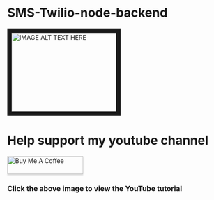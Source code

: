 # SMS-Twilio-node-backend

<a href="http://www.youtube.com/watch?feature=player_embedded&v=U-aeKXXWoujo8
" target="_blank"><img src="http://img.youtube.com/vi/U-aeKXXWoujo8/0.jpg" 
alt="IMAGE ALT TEXT HERE" width="240" height="180" border="10" /></a>

# Help support my youtube channel

<a href="https://www.buymeacoffee.com/tommykelly100" target="_blank"><img src="https://www.buymeacoffee.com/assets/img/custom_images/orange_img.png" alt="Buy Me A Coffee" style="height: 41px !important;width: 174px !important;box-shadow: 0px 3px 2px 0px rgba(190, 190, 190, 0.5) !important;-webkit-box-shadow: 0px 3px 2px 0px rgba(190, 190, 190, 0.5) !important;" ></a>

### Click the above image to view the YouTube tutorial
